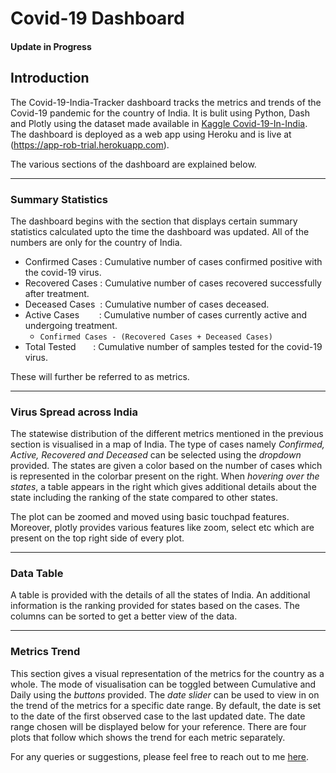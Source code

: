 # Covid-19 Dashboard
#### Update in Progress
## Introduction

The Covid-19-India-Tracker dashboard tracks the metrics and trends of the Covid-19 pandemic for the country of India. It is bulit using Python, Dash and Plotly using the dataset made available in [Kaggle Covid-19-In-India](https://www.kaggle.com/sudalairajkumar/covid19-in-india "Covid-19-In-India"). The dashboard is deployed as a web app using Heroku and is live at (https://app-rob-trial.herokuapp.com).

The various sections of the dashboard are explained below.

***

### Summary Statistics

The dashboard begins with the section that displays certain summary statistics calculated upto the time the dashboard was updated. All of the numbers are only for the country of India.

* Confirmed Cases :  Cumulative number of cases confirmed positive with the covid-19 virus.
* Recovered Cases :  Cumulative number of cases recovered successfully after treatment.
* Deceased Cases&nbsp; :  Cumulative number of cases deceased.
* Active Cases&nbsp; &nbsp; &nbsp; &nbsp; : Cumulative number of cases currently active and undergoing treatment.<br>
  * `Confirmed Cases - (Recovered Cases + Deceased Cases)`
* Total Tested&nbsp; &nbsp; &nbsp; &nbsp;: Cumulative number of samples tested for the covid-19 virus.

These will further be referred to as metrics.

***

### Virus Spread across India

The statewise distribution of the different metrics mentioned in the previous section is visualised in a map of India. The type of cases namely _Confirmed, Active, Recovered and Deceased_ can be selected using the _dropdown_ provided. The states are given a color based on the number of cases which is represented in the colorbar present on the right. When _hovering over the states_, a table appears in the right which gives additional details about the state including the ranking of the state compared to other states.

The plot can be zoomed and moved using basic touchpad features. Moreover, plotly provides various features like zoom, select etc which are present on the top right side of every plot.

***

### Data Table

A table is provided with the details of all the states of India. An additional information is the ranking provided for states based on the cases. The columns can be sorted to get a better view of the data.

***

### Metrics Trend 

This section gives a visual representation of the metrics for the country as a whole. The mode of visualisation can be toggled between Cumulative and Daily using the _buttons_ provided. The _date slider_ can be used to view in on the trend of the metrics for a specific date range. By default, the date is set to the date of the first observed case to the last updated date. The date range chosen will be displayed below for your reference. There are four plots that follow which shows the trend for each metric separately.


For any queries or suggestions, please feel free to reach out to me [here](https://www.linkedin.com/in/robnix16pd30 "Linkedin").
